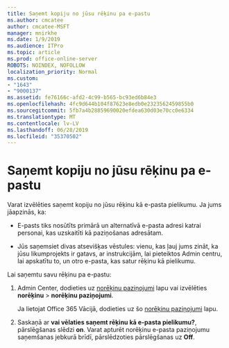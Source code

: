 ```yaml
---
title: Saņemt kopiju no jūsu rēķinu pa e-pastu
ms.author: cmcatee
author: cmcatee-MSFT
manager: mnirkhe
ms.date: 1/9/2019
ms.audience: ITPro
ms.topic: article
ms.prod: office-online-server
ROBOTS: NOINDEX, NOFOLLOW
localization_priority: Normal
ms.custom:
- "1643"
- "9000137"
ms.assetid: fe76166c-afd2-4c99-b565-bc93ed6b84e3
ms.openlocfilehash: 4fc9d644b104f87623e8edb0e2323562459855b0
ms.sourcegitcommit: 5fb7a4b28859690020efdea630d03e70cc0e6334
ms.translationtype: MT
ms.contentlocale: lv-LV
ms.lasthandoff: 06/28/2019
ms.locfileid: "35370502"
---
```

# <a name="receive-copy-of-your-billing-statement-in-email"></a>Saņemt kopiju no jūsu rēķinu pa e-pastu

Varat izvēlēties saņemt kopiju no jūsu rēķinu kā e-pasta pielikumu. Ja jums jāapzinās, ka:
  
- E-pasts tiks nosūtīts primārā un alternatīvā e-pasta adresi katrai personai, kas uzskaitīti kā paziņošanas adresātam.

- Jūs saņemsiet divas atsevišķas vēstules: vienu, kas ļauj jums zināt, ka jūsu likumprojekts ir gatavs, ar instrukcijām, lai pieteiktos Admin centru, lai apskatītu to, un otro e-pasta, kas satur rēķinu kā pielikumu.

Lai saņemtu savu rēķinu pa e-pastu:
  
1. Admin Center, dodieties uz [norēķinu paziņojumi](https://go.microsoft.com/fwlink/p/?linkid=853212) lapu vai izvēlēties **norēķinu** \> **norēķinu paziņojumi**.

    Ja lietojat Office 365 Vācijā, dodieties uz šo [norēķinu paziņojumi](https://go.microsoft.com/fwlink/p/?linkid=853213) lapu.

2. Saskaņā ar **vai vēlaties saņemt rēķinu kā e-pasta pielikumu?**, pārslēgšanas slēdzi **on**. Varat apturēt norēķinu e-pasta paziņojumu saņemšanas jebkurā brīdī, pārslēdzoties pārslēgšanas uz **Off**.
